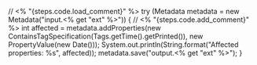 // <% "{steps.code.load_comment}" %>
        try (Metadata metadata = new Metadata("input.<% get "ext" %>"))
        {
            // <% "{steps.code.add_comment}" %>
            int affected = metadata.addProperties(new ContainsTagSpecification(Tags.getTime().getPrinted()), new PropertyValue(new Date()));
            System.out.println(String.format("Affected properties: %s", affected));
            metadata.save("output.<% get "ext" %>");
        }